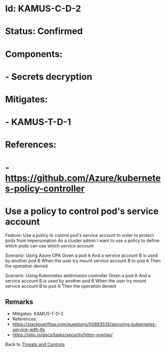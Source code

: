 # Id: KAMUS-C-D-2
# Status: Confirmed
# Components:
#   - Secrets decryption
# Mitigates:
#   - KAMUS-T-D-1
# References:
#   - https://github.com/Azure/kubernetes-policy-controller


# Use a policy to control pod's service account

Feature: Use a policy to control pod's service account
  In order to protect pods from impersonation
  As a cluster admin
  I want to use a policy to define which pods can use which service account

  Scenario: Using Azure OPA
    Given a pod A
    And a service account B is used by another pod B
    When the user try mount service account B to pod A
    Then the operation denied

  Scenario: Using Kubernetes addmission controller
    Given a pod A
    And a service account B is used by another pod B
    When the user try mount service account B to pod A
    Then the operation denied


## Remarks

* Mitigates: KAMUS-T-D-2
* References:
 * https://stackoverflow.com/questions/50893535/securing-kubernetes-service-with-tls
 * https://istio.io/docs/tasks/security/https-overlay/

Back to [Threats and Controls](/docs/threatmodeling/threats_controls)
